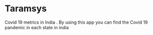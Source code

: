 # Taramsys
Covid 19 metrics in India . By using this app you can find the Covid 19 pandemic in each state in india
